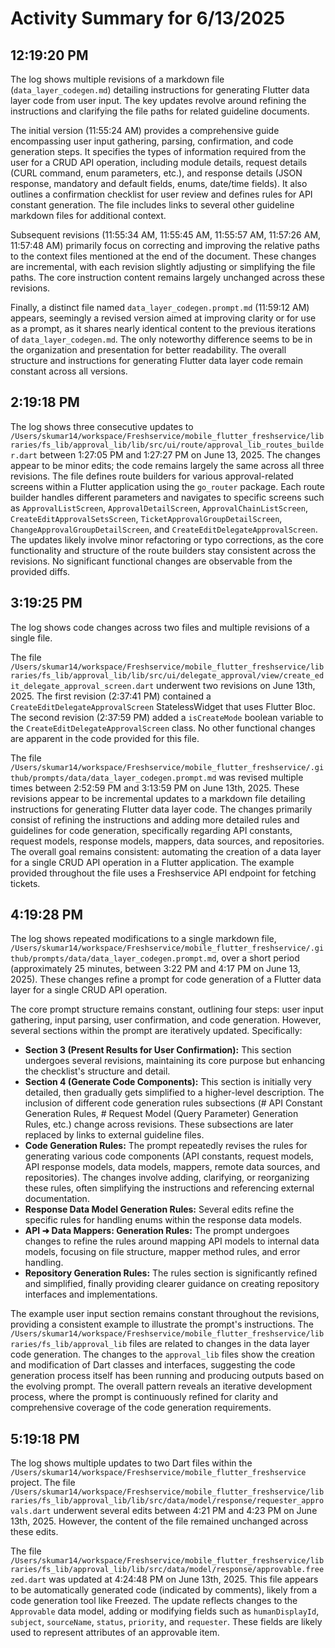 # Activity Summary for 6/13/2025

## 12:19:20 PM
The log shows multiple revisions of a markdown file (`data_layer_codegen.md`) detailing instructions for generating Flutter data layer code from user input.  The key updates revolve around refining the instructions and clarifying the file paths for related guideline documents.

The initial version (11:55:24 AM) provides a comprehensive guide encompassing user input gathering, parsing, confirmation, and code generation steps.  It specifies the types of information required from the user for a CRUD API operation, including module details, request details (CURL command, enum parameters, etc.), and response details (JSON response, mandatory and default fields, enums, date/time fields). It also outlines a confirmation checklist for user review and defines rules for API constant generation.  The file includes links to several other guideline markdown files for additional context.

Subsequent revisions (11:55:34 AM, 11:55:45 AM, 11:55:57 AM, 11:57:26 AM, 11:57:48 AM) primarily focus on correcting and improving the relative paths to the context files mentioned at the end of the document.  These changes are incremental, with each revision slightly adjusting or simplifying the file paths.  The core instruction content remains largely unchanged across these revisions.

Finally, a distinct file named `data_layer_codegen.prompt.md` (11:59:12 AM) appears, seemingly a revised version aimed at improving clarity or for use as a prompt, as it shares nearly identical content to the previous iterations of `data_layer_codegen.md`.  The only noteworthy difference seems to be in the organization and presentation for better readability. The overall structure and instructions for generating Flutter data layer code remain constant across all versions.


## 2:19:18 PM
The log shows three consecutive updates to `/Users/skumar14/workspace/Freshservice/mobile_flutter_freshservice/libraries/fs_lib/approval_lib/lib/src/ui/route/approval_lib_routes_builder.dart` between 1:27:05 PM and 1:27:27 PM on June 13, 2025.  The changes appear to be minor edits; the code remains largely the same across all three revisions.  The file defines route builders for various approval-related screens within a Flutter application using the `go_router` package. Each route builder handles different parameters and navigates to specific screens such as `ApprovalListScreen`, `ApprovalDetailScreen`, `ApprovalChainListScreen`, `CreateEditApprovalSetsScreen`, `TicketApprovalGroupDetailScreen`, `ChangeApprovalGroupDetailScreen`, and `CreateEditDelegateApprovalScreen`.  The updates likely involve minor refactoring or typo corrections, as the core functionality and structure of the route builders stay consistent across the revisions.  No significant functional changes are observable from the provided diffs.


## 3:19:25 PM
The log shows code changes across two files and multiple revisions of a single file.

The file `/Users/skumar14/workspace/Freshservice/mobile_flutter_freshservice/libraries/fs_lib/approval_lib/lib/src/ui/delegate_approval/view/create_edit_delegate_approval_screen.dart` underwent two revisions on June 13th, 2025.  The first revision (2:37:41 PM) contained a `CreateEditDelegateApprovalScreen` StatelessWidget that uses Flutter Bloc. The second revision (2:37:59 PM) added a `isCreateMode` boolean variable to the `CreateEditDelegateApprovalScreen` class.  No other functional changes are apparent in the code provided for this file.

The file `/Users/skumar14/workspace/Freshservice/mobile_flutter_freshservice/.github/prompts/data/data_layer_codegen.prompt.md` was revised multiple times between 2:52:59 PM and 3:13:59 PM on June 13th, 2025. These revisions appear to be incremental updates to a markdown file detailing instructions for generating Flutter data layer code.  The changes primarily consist of refining the instructions and adding more detailed rules and guidelines for code generation, specifically regarding API constants, request models, response models, mappers, data sources, and repositories.  The overall goal remains consistent: automating the creation of a data layer for a single CRUD API operation in a Flutter application.  The example provided throughout the file uses a Freshservice API endpoint for fetching tickets.


## 4:19:28 PM
The log shows repeated modifications to a single markdown file, `/Users/skumar14/workspace/Freshservice/mobile_flutter_freshservice/.github/prompts/data/data_layer_codegen.prompt.md`, over a short period (approximately 25 minutes, between 3:22 PM and 4:17 PM on June 13, 2025).  These changes refine a prompt for code generation of a Flutter data layer for a single CRUD API operation.

The core prompt structure remains constant, outlining four steps: user input gathering, input parsing, user confirmation, and code generation.  However, several sections within the prompt are iteratively updated.  Specifically:


* **Section 3 (Present Results for User Confirmation):**  This section undergoes several revisions, maintaining its core purpose but enhancing the checklist's structure and detail.
* **Section 4 (Generate Code Components):** This section is initially very detailed, then gradually gets simplified to a higher-level description.  The inclusion of different code generation rules subsections (# API Constant Generation Rules, # Request Model (Query Parameter) Generation Rules, etc.) change across revisions.  These subsections are later replaced by links to external guideline files.
* **Code Generation Rules:** The prompt repeatedly revises the rules for generating various code components (API constants, request models, API response models, data models, mappers, remote data sources, and repositories).  The changes involve adding, clarifying, or reorganizing these rules, often simplifying the instructions and referencing external documentation.
* **Response Data Model Generation Rules:** Several edits refine the specific rules for handling enums within the response data models.
* **API ➜ Data Mappers: Generation Rules:** The prompt undergoes changes to refine the rules around mapping API models to internal data models, focusing on file structure, mapper method rules, and error handling.
* **Repository Generation Rules:** The rules section is significantly refined and simplified, finally providing  clearer guidance on creating repository interfaces and implementations.


The example user input section remains constant throughout the revisions, providing a consistent example to illustrate the prompt's instructions.  The  `/Users/skumar14/workspace/Freshservice/mobile_flutter_freshservice/libraries/fs_lib/approval_lib` files are related to changes in the data layer code generation.  The changes to the `approval_lib` files show the creation and modification of Dart classes and interfaces, suggesting the code generation process itself has been running and producing outputs based on the evolving prompt. The overall pattern reveals an iterative development process, where the prompt is continuously refined for clarity and comprehensive coverage of the code generation requirements.


## 5:19:18 PM
The log shows multiple updates to two Dart files within the `/Users/skumar14/workspace/Freshservice/mobile_flutter_freshservice` project.  The file `/Users/skumar14/workspace/Freshservice/mobile_flutter_freshservice/libraries/fs_lib/approval_lib/lib/src/data/model/response/requester_approvals.dart` underwent several edits between 4:21 PM and 4:23 PM on June 13th, 2025.  However, the content of the file remained unchanged across these edits.


The file `/Users/skumar14/workspace/Freshservice/mobile_flutter_freshservice/libraries/fs_lib/approval_lib/lib/src/data/model/response/approvable.freezed.dart` was updated at 4:24:48 PM on June 13th, 2025. This file appears to be automatically generated code (indicated by comments), likely from a code generation tool like Freezed.  The update reflects changes to the `Approvable` data model, adding or modifying fields such as `humanDisplayId`, `subject`, `sourceName`, `status`, `priority`, and `requester`.  These fields are likely used to represent attributes of an approvable item.
